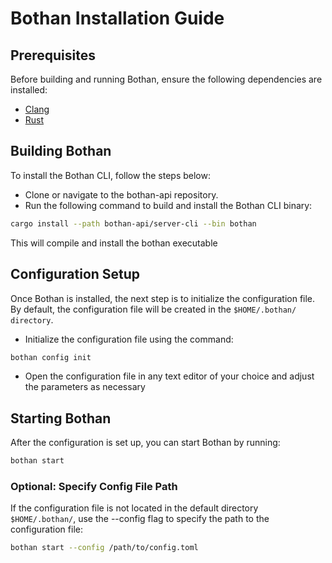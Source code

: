 # Bothan Installation Guide

## Prerequisites

Before building and running Bothan, ensure the following dependencies are installed:

- [Clang](https://clang.llvm.org/get_started.html)
- [Rust](https://www.rust-lang.org/tools/install)

## Building Bothan

To install the Bothan CLI, follow the steps below:

- Clone or navigate to the bothan-api repository.
- Run the following command to build and install the Bothan CLI
  binary:

```bash 
cargo install --path bothan-api/server-cli --bin bothan
```

This will compile and install the bothan executable

## Configuration Setup

Once Bothan is installed, the next step is to initialize the configuration file. By default, the configuration file will
be created in the `$HOME/.bothan/ directory`.

- Initialize the configuration file using the command:

```bash 
bothan config init
```

- Open the configuration file in any text editor of your choice and adjust the parameters as necessary

## Starting Bothan

After the configuration is set up, you can start Bothan by running:

```bash
bothan start
```

### Optional: Specify Config File Path

If the configuration file is not located in the default directory `$HOME/.bothan/`, use the --config flag to specify the
path to the configuration file:

```bash
bothan start --config /path/to/config.toml
```
